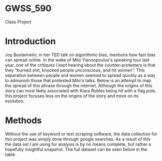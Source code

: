 # GWSS_590
Class Project

# Introduction
Joy Buolamwini, in her TED talk on algorithmic bias, mentions how fast bias can spread online. In the wake of Milo Yiannopoulus's speaking tour last year, one of the critiques I kept hearing about the counter-protesters is that they "burned shit, knocked people unconscious, and hit women". This separation between people and women seemed to spread quickly as a way to admonish those that protested Milo's talks. Below is an attempt to map the spread of this phrase through the internet. 
Although the origins of this story can most likely associated with Kiara Robles being hit with a flag pole, this project focuses less on the origins of the story and more on its evolution.

# Methods
Without the use of keyword or text scraping software, the data collection for this project was simply done through google searches. As a result of this the data set I am using for analysis is by no means complete, but rather a hopefully insightful snapshot. The full dataset can be seen below in the table.
